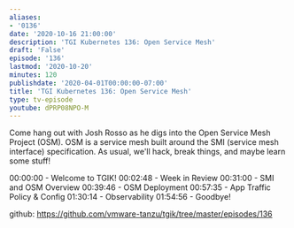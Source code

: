 ```yaml
---
aliases:
- '0136'
date: '2020-10-16 21:00:00'
description: 'TGI Kubernetes 136: Open Service Mesh'
draft: 'False'
episode: '136'
lastmod: '2020-10-20'
minutes: 120
publishdate: '2020-04-01T00:00:00-07:00'
title: 'TGI Kubernetes 136: Open Service Mesh'
type: tv-episode
youtube: dPRP08NPO-M
---
```


Come hang out with Josh Rosso as he digs into the Open Service Mesh Project (OSM). OSM is a service mesh built around the SMI (service mesh interface) specification. As usual, we'll hack, break things, and maybe learn some stuff!


00:00:00 - Welcome to TGIK!
00:02:48 - Week in Review
00:31:00 - SMI and OSM Overview
00:39:46 - OSM Deployment
00:57:35 - App Traffic Policy & Config
01:30:14 - Observability
01:54:56 - Goodbye!


github: https://github.com/vmware-tanzu/tgik/tree/master/episodes/136
